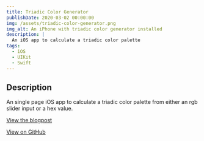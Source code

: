 ```yaml
---
title: Triadic Color Generator
publishDate: 2020-03-02 00:00:00
img: /assets/triadic-color-generator.png
img_alt: An iPhone with triadic color generator installed
description: |
  An iOS app to calculate a triadic color palette
tags:
  - iOS
  - UIKit
  - Swift
---
```

## Description
An single page iOS app to calculate a triadic color palette from either an rgb slider input or a hex value.

[View the blogpost](https://kaischuyler.com/blog/2021/10/19/project-milestone-4.html)

[View on GitHub](https://github.com/kaischuygon/mobile-app-dev/tree/master/triadic)